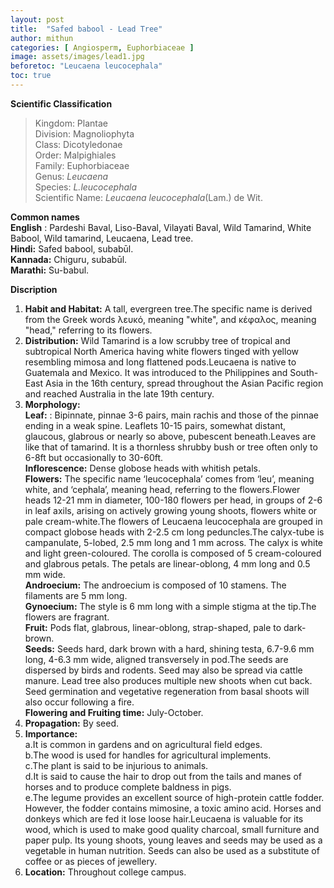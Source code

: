 ```yaml
---
layout: post
title:  "Safed babool - Lead Tree"
author: mithun
categories: [ Angiosperm, Euphorbiaceae ]
image: assets/images/lead1.jpg
beforetoc: "Leucaena leucocephala"
toc: true
---
```


**Scientific Classification**  
>Kingdom:			Plantae  
>Division:			Magnoliophyta  
>Class:				Dicotyledonae  
>Order:				Malpighiales  
>Family:			Euphorbiaceae  
>Genus:				*Leucaena*  
>Species:			*L.leucocephala*  
>Scientific Name:	*Leucaena leucocephala*(Lam.) de Wit.  

**Common names**  
**English** : Pardeshi Baval, Liso-Baval, Vilayati Baval, Wild Tamarind, White Babool, Wild tamarind, Leucaena, Lead tree.  
**Hindi:** Safed babool, subabūl.  
**Kannada:** Chiguru, subabūl.  
**Marathi:** Su-babul.  
  
**Discription**  
1. **Habit and Habitat:** A tall, evergreen tree.The specific name is derived from the Greek words λευκό, meaning "white", and κέφαλος, meaning "head," referring to its flowers.  
2. **Distribution:** Wild Tamarind is a low scrubby tree of tropical and subtropical North America having white flowers tinged with yellow resembling mimosa and long flattened pods.Leucaena is native to Guatemala and Mexico. It was introduced to the Philippines and South-East Asia in the 16th century, spread throughout the Asian Pacific region and reached Australia in the late 19th century.  
3. **Morphology:**   
**Leaf:** : Bipinnate, pinnae 3-6 pairs, main rachis and those of the pinnae ending in a weak spine.
Leaflets 10-15 pairs, somewhat distant, glaucous, glabrous or nearly so above, pubescent beneath.Leaves are like that of tamarind. It is a thornless shrubby bush or tree often only to 6-8ft but occasionally to 30-60ft.  
**Inflorescence:** Dense globose heads with whitish petals.   
**Flowers:** The specific name ‘leucocephala’ comes from ‘leu’, meaning white, and ‘cephala’, meaning head, referring to the flowers.Flower heads 12-21 mm in diameter, 100-180 flowers per head, in groups of 2-6 in leaf axils, arising on actively growing young shoots, flowers white or pale cream-white.The flowers of Leucaena leucocephala are grouped in compact globose heads with 2-2.5 cm long peduncles.The calyx-tube is campanulate, 5-lobed, 2.5 mm long and 1 mm across. The calyx is white and light green-coloured. The corolla is composed of 5 cream-coloured and glabrous petals. The petals are linear-oblong, 4 mm long and 0.5 mm wide.  
**Androecium:** The androecium is composed of 10 stamens. The filaments are 5 mm long.  
**Gynoecium:** The style is 6 mm long with a simple stigma at the tip.The flowers are fragrant.  
**Fruit:** Pods flat, glabrous, linear-oblong, strap-shaped, pale to dark-brown.  
**Seeds:** Seeds hard, dark brown with a hard, shining testa, 6.7-9.6 mm long, 4-6.3 mm wide, aligned transversely in pod.The seeds are dispersed by birds and rodents. Seed may also be spread via cattle manure. Lead tree also produces multiple new shoots when cut back. Seed germination and vegetative regeneration from basal shoots will also occur following a fire.  
**Flowering and Fruiting time:** July-October.  
4. **Propagation:** By seed.  
5. **Importance:**  
a.It is common in gardens and on agricultural field edges.  
b.The wood is used for handles for agricultural implements.  
c.The plant is said to be injurious to animals.  
d.It is said to cause the hair to drop out from the tails and manes of horses and to produce complete baldness in pigs.  
e.The legume provides an excellent source of high-protein cattle fodder. However, the fodder contains mimosine, a toxic amino acid. Horses and donkeys which are fed it lose loose hair.Leucaena is valuable for its wood, which is used to make good quality charcoal, small furniture and paper pulp. Its young shoots, young leaves and seeds may be used as a vegetable in human nutrition. Seeds can also be used as a substitute of coffee or as pieces of jewellery.  
6. **Location:** Throughout college campus.  


